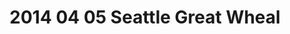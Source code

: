 ---
layout: blog
title: 2014 04 05 Seattle Great Wheal
category: blog
lat: 47.60624
lng: -122.34229
altitude: 23.88
image: https://s3-us-west-2.amazonaws.com/worldcup14/2014-04-05 13:01:04 PDT.jpg
observation: 20140405130104PDT
---